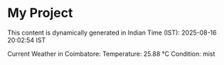 # My Project

This content is dynamically generated in Indian Time (IST): 2025-08-16 20:02:54 IST


Current Weather in Coimbatore:
Temperature: 25.88 °C
Condition: mist
